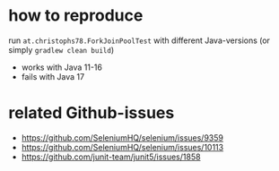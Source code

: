 # how to reproduce

run `at.christophs78.ForkJoinPoolTest` with different Java-versions (or simply `gradlew clean build`)

- works with Java 11-16
- fails with Java 17

# related Github-issues

- https://github.com/SeleniumHQ/selenium/issues/9359
- https://github.com/SeleniumHQ/selenium/issues/10113
- https://github.com/junit-team/junit5/issues/1858

